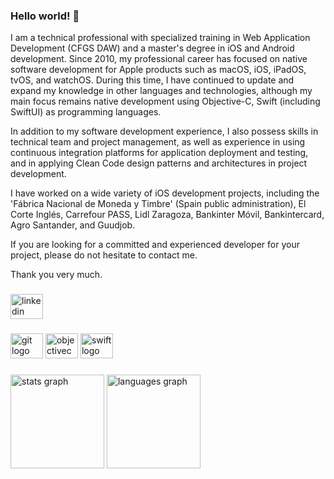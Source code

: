 ### Hello world! 👋

I am a technical professional with specialized training in Web Application Development (CFGS DAW) and a master's degree in iOS and Android development. Since 2010, my professional career has focused on native software development for Apple products such as macOS, iOS, iPadOS, tvOS, and watchOS. During this time, I have continued to update and expand my knowledge in other languages and technologies, although my main focus remains native development using Objective-C, Swift (including SwiftUI) as programming languages.

In addition to my software development experience, I also possess skills in technical team and project management, as well as experience in using continuous integration platforms for application deployment and testing, and in applying Clean Code design patterns and architectures in project development.

I have worked on a wide variety of iOS development projects, including the 'Fábrica Nacional de Moneda y Timbre' (Spain public administration), El Corte Inglés, Carrefour PASS, Lidl Zaragoza, Bankinter Móvil, Bankintercard, Agro Santander, and Guudjob.

If you are looking for a committed and experienced developer for your project, please do not hesitate to contact me.

Thank you very much.

###

<div align="left">
  <a href="https://www.linkedin.com/in/artcc/" target="_blank">
    <img src="https://raw.githubusercontent.com/maurodesouza/profile-readme-generator/master/src/assets/icons/social/linkedin/default.svg" width="52" height="40" alt="linkedin logo"  />
  </a>
</div>

###

<div align="left">
  <img src="https://cdn.jsdelivr.net/gh/devicons/devicon/icons/git/git-original.svg" height="40" width="52" alt="git logo"  />
  <img src="https://cdn.jsdelivr.net/gh/devicons/devicon/icons/objectivec/objectivec-plain.svg" height="40" width="52" alt="objectivec logo"  />
  <img src="https://cdn.jsdelivr.net/gh/devicons/devicon/icons/swift/swift-original.svg" height="40" width="52" alt="swift logo"  />
</div>

###

<div align="left">
  <img src="https://github-readme-stats.vercel.app/api?username=artcc&hide_title=false&hide_rank=false&show_icons=true&include_all_commits=true&count_private=true&disable_animations=false&theme=default&locale=en&hide_border=false&order=1" height="150" alt="stats graph"  />
  <img src="https://github-readme-stats.vercel.app/api/top-langs?username=artcc&locale=en&hide_title=false&layout=compact&card_width=320&langs_count=5&theme=default&hide_border=false&order=2" height="150" alt="languages graph"  />
</div>
